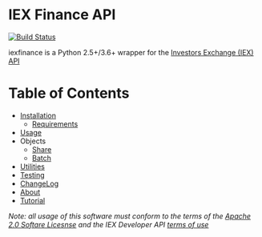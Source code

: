 # IEX Finance API

[![Build Status](https://travis-ci.org/addisonlynch/iexfinance.svg?branch=master)](https://travis-ci.org/addisonlynch/iexfinance)

iexfinance is a Python 2.5+/3.6+ wrapper for the [Investors Exchange (IEX)](https://iextrading.com) [API](https://iextrading.com/developer) 


# Table of Contents

* [Installation](install.md)
	* [Requirements](install.md#dependencies)
* [Usage](usage.md)
* Objects
	* [Share](share.md)
	* [Batch](batch.md)
* [Utilities](utilities.md)
* [Testing](testing.md)
* [ChangeLog](changes.md)
* [About](about.md)
* [Tutorial](tutorial.md)


*Note: all usage of this software must conform to the terms of the [Apache 2.0 Softare Licesnse]("https://github.com/addisonlynch/iexfinance/blob/master/LICENSE.txt") and the IEX Developer API [terms of use]("https://iextrading.com/api-terms/")*


